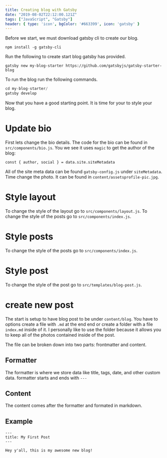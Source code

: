 ```yaml
---
title: Creating blog with Gatsby
date: "2019-08-02T22:12:00.121Z"
tags: ["JavaScript", "Gatsby"]
header: { type: 'icon', bgColor: '#663399', icon: 'gatsby' }
---
```


Before we start, we must download gatsby cli to create our blog.
```
npm install -g gatsby-cli
```

Run the following to create start blog gatsby has provided.
```
gatsby new my-blog-starter https://github.com/gatsbyjs/gatsby-starter-blog
```

To run the blog run the following commands.
```javascript
cd my-blog-starter/
gatsby develop
```

Now that you have a good starting point. It is time for your to style your blog.

# Update bio
First lets change the bio details. The code for the bio can be found in `src/components/bio.js`.
You we see it uses `magic` to get the author of the blog:
```
const { author, social } = data.site.siteMetadata
```

All of the site meta data can be found `gatsby-config.js` under `siteMetadata`.
Time change the photo. It can be found in `content/assetsprofile-pic.jpg`.

# Style layout
To change the style of the layout go to `src/components/layout.js`.
To change the style of the posts go to `src/components/index.js`.

# Style posts
To change the style of the posts go to `src/components/index.js`.

# Style post
To change the style of the post go to `src/templates/blog-post.js`.

# create new post
The start is setup to have blog post to be under `content/blog`.
You have to options create a file with `.md` at the end end or create a folder with a file `index.md` inside of it.
I personally like to use the folder because it allows you to keep all of the photos contained inside of the post.

The file can be broken down into two parts: frontmatter and content.

## Formatter
The formatter is where we store data like title, tags, date, and other custom data. formatter starts and ends with `---`

## Content
The content comes after the formatter and formated in markdown.

## Example
```
---
title: My First Post
---

Hey y'all, this is my awesome new blog!
```
